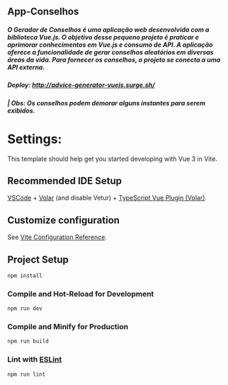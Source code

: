 ## App-Conselhos
##### O Gerador de Conselhos é uma aplicação web desenvolvida com a biblioteca Vue.js. O objetivo desse pequeno projeto é praticar e aprimorar conhecimentos em Vue.js e consumo de API.  A aplicação oferece a funcionalidade de gerar conselhos aleatórios em diversas áreas da vida. Para fornecer os conselhos, o projeto se conecta a uma API externa.

##### Deploy: http://advice-generator-vuejs.surge.sh/

##### | Obs: Os conselhos podem demorar alguns instantes para serem exibidos.

#
# Settings:

This template should help get you started developing with Vue 3 in Vite.

## Recommended IDE Setup

[VSCode](https://code.visualstudio.com/) + [Volar](https://marketplace.visualstudio.com/items?itemName=Vue.volar) (and disable Vetur) + [TypeScript Vue Plugin (Volar)](https://marketplace.visualstudio.com/items?itemName=Vue.vscode-typescript-vue-plugin).

## Customize configuration

See [Vite Configuration Reference](https://vitejs.dev/config/).

## Project Setup

```sh
npm install
```

### Compile and Hot-Reload for Development

```sh
npm run dev
```

### Compile and Minify for Production

```sh
npm run build
```

### Lint with [ESLint](https://eslint.org/)

```sh
npm run lint
```

